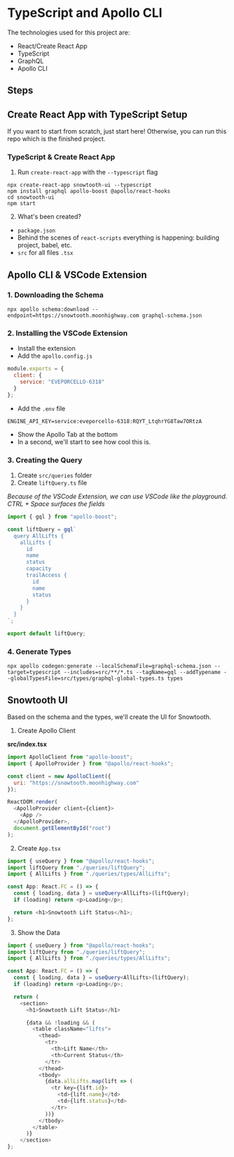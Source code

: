 # TypeScript and Apollo CLI

The technologies used for this project are:

- React/Create React App
- TypeScript
- GraphQL
- Apollo CLI

## Steps

## Create React App with TypeScript Setup

If you want to start from scratch, just start here! Otherwise, you can run this repo which is the finished project.

### TypeScript & Create React App

1. Run `create-react-app` with the `--typescript` flag

```
npx create-react-app snowtooth-ui --typescript
npm install graphql apollo-boost @apollo/react-hooks
cd snowtooth-ui
npm start
```

2. What's been created?

- `package.json`
- Behind the scenes of `react-scripts` everything is happening: building project, babel, etc.
- `src` for all files `.tsx`

## Apollo CLI & VSCode Extension

### 1. Downloading the Schema

```
npx apollo schema:download --endpoint=https://snowtooth.moonhighway.com graphql-schema.json
```

### 2. Installing the VSCode Extension

- Install the extension
- Add the `apollo.config.js`

```javascript
module.exports = {
  client: {
    service: "EVEPORCELLO-6318"
  }
};
```

- Add the `.env` file

```
ENGINE_API_KEY=service:eveporcello-6318:RQYT_LtqhrYG8Taw7ORtzA
```

- Show the Apollo Tab at the bottom
- In a second, we'll start to see how cool this is.

### 3. Creating the Query

1. Create `src/queries` folder
2. Create `liftQuery.ts` file

_Because of the VSCode Extension, we can use VSCode like the playground. CTRL + Space surfaces the fields_

```javascript
import { gql } from "apollo-boost";

const liftQuery = gql`
  query AllLifts {
    allLifts {
      id
      name
      status
      capacity
      trailAccess {
        id
        name
        status
      }
    }
  }
`;

export default liftQuery;
```

### 4. Generate Types

```
npx apollo codegen:generate --localSchemaFile=graphql-schema.json --target=typescript --includes=src/**/*.ts --tagName=gql --addTypename --globalTypesFile=src/types/graphql-global-types.ts types
```

## Snowtooth UI

Based on the schema and the types, we'll create the UI for Snowtooth.

1. Create Apollo Client

**src/index.tsx**

```javascript
import ApolloClient from "apollo-boost";
import { ApolloProvider } from "@apollo/react-hooks";

const client = new ApolloClient({
  uri: "https://snowtooth.moonhighway.com"
});

ReactDOM.render(
  <ApolloProvider client={client}>
    <App />
  </ApolloProvider>,
  document.getElementById("root")
);
```

2. Create `App.tsx`

```typescript
import { useQuery } from "@apollo/react-hooks";
import liftQuery from "./queries/liftQuery";
import { AllLifts } from "./queries/types/AllLifts";

const App: React.FC = () => {
  const { loading, data } = useQuery<AllLifts>(liftQuery);
  if (loading) return <p>Loading</p>;

  return <h1>Snowtooth Lift Status</h1>;
};
```

3. Show the Data

```typescript
import { useQuery } from "@apollo/react-hooks";
import liftQuery from "./queries/liftQuery";
import { AllLifts } from "./queries/types/AllLifts";

const App: React.FC = () => {
  const { loading, data } = useQuery<AllLifts>(liftQuery);
  if (loading) return <p>Loading</p>;

  return (
    <section>
      <h1>Snowtooth Lift Status</h1>

      {data && !loading && (
        <table className="lifts">
          <thead>
            <tr>
              <th>Lift Name</th>
              <th>Current Status</th>
            </tr>
          </thead>
          <tbody>
            {data.allLifts.map(lift => (
              <tr key={lift.id}>
                <td>{lift.name}</td>
                <td>{lift.status}</td>
              </tr>
            ))}
          </tbody>
        </table>
      )}
    </section>
};
```
